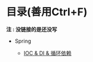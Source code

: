 
# 目录(善用Ctrl+F)

**注 : 没链接的是还没写**

- Spring

  - [IOC & DI & 循环依赖](http://write.blog.csdn.net/postlist?_blank)
